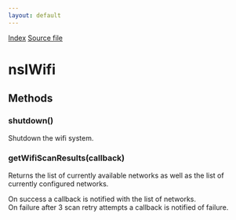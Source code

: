 ```yaml
---
layout: default
---
```

<div id='links'><a href="../index.html">Index</a>
<a href="http://dxr.mozilla.org/mozilla-central/source/dom/wifi/nsIWifi.idl">Source file</a>
</div>

# nsIWifi #

## Methods ##

### shutdown() ###
  
Shutdown the wifi system.  
  

### getWifiScanResults(callback) ###
  
Returns the list of currently available networks as well as the list of  
currently configured networks.  
  
On success a callback is notified with the list of networks.  
On failure after 3 scan retry attempts a callback is notified of failure.  
  
